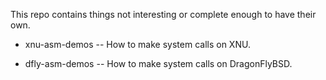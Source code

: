 This repo contains things not interesting or complete enough to have their own.

  * xnu-asm-demos -- How to make system calls on XNU.

  * dfly-asm-demos -- How to make system calls on DragonFlyBSD.

